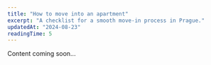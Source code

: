 ```yaml
---
title: "How to move into an apartment"
excerpt: "A checklist for a smooth move-in process in Prague."
updatedAt: "2024-08-23"
readingTime: 5
---
```


Content coming soon...
